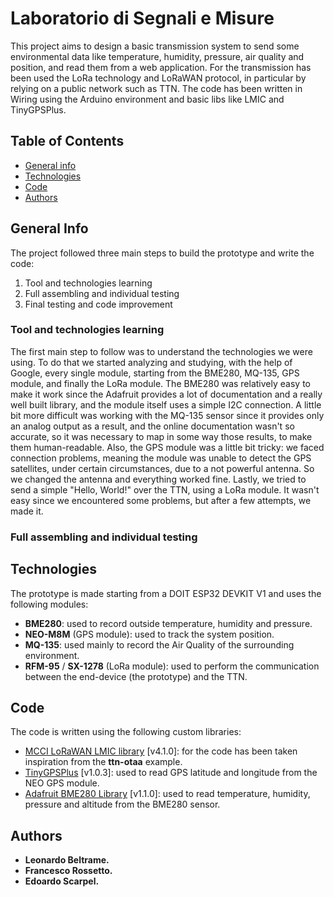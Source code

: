 
# Laboratorio di Segnali e Misure

This project aims to design a basic transmission system to send some environmental data like temperature, humidity, pressure, air quality and position, and read them from a web application. For the transmission has been used the LoRa technology and LoRaWAN protocol, in particular by relying on a public network such as TTN. The code has been written in Wiring using the Arduino environment and basic libs like LMIC and TinyGPSPlus.

## Table of Contents
* [General info](#general-info)
* [Technologies](#technologies)
* [Code](#code)
* [Authors](#authors)

## General Info

The project followed three main steps to build the prototype and write the code:
1. Tool and technologies learning
2. Full assembling and individual testing
3. Final testing and code improvement

### Tool and technologies learning

The first main step to follow was to understand the technologies we were using. To do that we started analyzing and studying, with the help of Google, every single module, starting from the BME280, MQ-135, GPS module, and finally the LoRa module. The BME280 was relatively easy to make it work since the Adafruit provides a lot of documentation and a really well built library, and the module itself uses a simple I2C connection. A little bit more difficult was working with the MQ-135 sensor since it provides only an analog output as a result, and the online documentation wasn't so accurate, so it was necessary to map in some way those results, to make them human-readable. Also, the GPS module was a little bit tricky: we faced connection problems, meaning the module was unable to detect the GPS satellites, under certain circumstances, due to a not powerful antenna. So we changed the antenna and everything worked fine. Lastly, we tried to send a simple "Hello, World!" over the TTN, using a LoRa module. It wasn't easy since we encountered some problems, but after a few attempts, we made it.

### Full assembling and individual testing

## Technologies

The prototype is made starting from a DOIT ESP32 DEVKIT V1 and uses the following modules:
* **BME280**: used to record outside temperature, humidity and pressure.
* **NEO-M8M** (GPS module): used to track the system position.
* **MQ-135**: used mainly to record the Air Quality of the surrounding environment.
* **RFM-95** / **SX-1278** (LoRa module): used to perform the communication between the end-device (the prototype) and the TTN.

## Code

The code is written using the following custom libraries:
* [MCCI LoRaWAN LMIC library](https://github.com/mcci-catena/arduino-lmic) [v4.1.0]: for the code has been taken inspiration from the **ttn-otaa** example.
* [TinyGPSPlus](https://github.com/mikalhart/TinyGPSPlus) [v1.0.3]: used to read GPS latitude and longitude from the NEO GPS module.
* [Adafruit BME280 Library](https://github.com/adafruit/Adafruit_BME280_Library) [v1.1.0]: used to read temperature, humidity, pressure and altitude from the BME280 sensor.

## Authors

* **Leonardo Beltrame.**
* **Francesco Rossetto.**
* **Edoardo Scarpel.**
